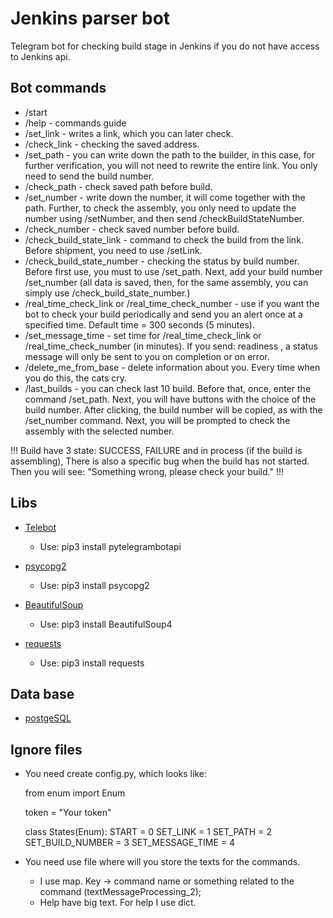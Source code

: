 # Jenkins parser bot

Telegram bot for checking build stage in Jenkins if you do not have access to Jenkins api.

## Bot commands

* /start 
* /help - commands guide
* /set_link - writes a link, which you can later check.
* /check_link - checking the saved address.
* /set_path - you can write down the path to the builder, in this case, for further verification, you will not need to rewrite the entire link. You only need to send the build number. 
* /check_path - check saved path before build.
* /set_number - write down the number, it will come together with the path. Further, to check the assembly, you only need to update the number using /setNumber, and then send /checkBuildStateNumber. 
* /check_number - check saved number before build.
* /check_build_state_link - command to check the build from the link. Before shipment, you need to use /setLink.
* /check_build_state_number - checking the status by build number. Before first use, you must to use /set_path. Next, add your build number /set_number (all data is saved, then, for the same assembly, you can simply use /check_build_state_number.)
* /real_time_check_link or /real_time_check_number - use if you want the bot to check your build periodically and send you an alert once at a specified time. Default time = 300 seconds (5 minutes).
* /set_message_time - set time for /real_time_check_link or /real_time_check_number (in minutes). If you send: readiness , a status message will only be sent to you on completion or on error.
* /delete_me_from_base - delete information about you. Every time when you do this, the cats cry.
* /last_builds - you can check last 10 build. Before that, once, enter the command /set_path. Next, you will have buttons with the choice of the build number. After clicking, the build number will be copied, as with the /set_number command. Next, you will be prompted to check the assembly with the selected number.

!!! 
    Build have 3 state: SUCCESS, FAILURE and in process (if the build is assembling),
    There is also a specific bug when the build has not started. Then you will see: "Something wrong, please check your build."
!!!

## Libs

* [Telebot](https://github.com/eternnoir/pyTelegramBotAPI)
    * Use: pip3 install pytelegrambotapi

* [psycopg2](https://github.com/psycopg/psycopg2)
    * Use: pip3 install psycopg2

* [BeautifulSoup](https://github.com/wention/BeautifulSoup4)
    * Use: pip3 install BeautifulSoup4

* [requests](https://requests.readthedocs.io/en/master/)
    * Use: pip3 install requests

## Data base

* [postgeSQL](https://www.postgresql.org/download/)

## Ignore files

* You need create config.py, which looks like:

    from enum import Enum

    token = "Your token"

    class States(Enum):
        START            = 0
        SET_LINK         = 1
        SET_PATH         = 2
        SET_BUILD_NUMBER = 3
        SET_MESSAGE_TIME = 4

* You need use file where will you store the texts for the commands.
    * I use map. Key -> command name or something related to the command (textMessageProcessing_2);
    * Help have big text. For help I use dict.
